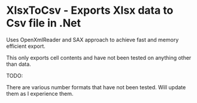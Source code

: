 XlsxToCsv - Exports Xlsx data to Csv file in .Net
=================================================

Uses OpenXmlReader and SAX approach to achieve fast and memory efficient export.

This only exports cell contents and have not been tested on anything other than data.

TODO:

There are various number formats that have not been tested. Will update them as I experience them.
